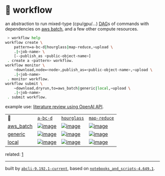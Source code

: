 # 📜 workflow

an abstraction to run mixed-type (cpu/gpu/...) [DAG](https://networkx.org/documentation/stable/reference/classes/digraph.html)s of commands with dependencies on [aws batch](https://aws.amazon.com/batch/), and a few other compute resources.

```bash
 > workflow help
workflow create \
	pattern=a-bc-d|hourglass|map-reduce,~upload \
	.|<job-name> \
	[--publish_as <public-object-name>]
 . create a <pattern> workflow.
workflow monitor \
	~download,node=<node>,publish_as=<public-object-name>,~upload \
	.|<job-name>
 . monitor workflow.
workflow submit \
	~download,dryrun,to=aws_batch|generic|local,~upload \
	.|<job-name>
 . submit workflow.
```

example use: [literature review using OpenAI API](https://github.com/kamangir/openai-commands/tree/main/openai_commands/literature_review).

|   |   |   |   |
| --- | --- | --- | --- |
| 📜 | [`a-bc-d`](./patterns/a-bc-d.dot) | [`hourglass`](./patterns/hourglass.dot) | [`map-reduce`](./patterns/map-reduce.dot) |
| [aws_batch](./runners/aws_batch.py) | [![image](https://kamangir-public.s3.ca-central-1.amazonaws.com/aws_batch-a-bc-d/workflow.gif?raw=true&random=48vRxCWtlxPwXppc)](https://kamangir-public.s3.ca-central-1.amazonaws.com/aws_batch-a-bc-d/workflow.gif?raw=true&random=48vRxCWtlxPwXppc) | [![image](https://kamangir-public.s3.ca-central-1.amazonaws.com/aws_batch-hourglass/workflow.gif?raw=true&random=zG1c8Avnf1MqV48H)](https://kamangir-public.s3.ca-central-1.amazonaws.com/aws_batch-hourglass/workflow.gif?raw=true&random=zG1c8Avnf1MqV48H) | [![image](https://kamangir-public.s3.ca-central-1.amazonaws.com/aws_batch-map-reduce/workflow.gif?raw=true&random=j2FuGAUEoNIYrZel)](https://kamangir-public.s3.ca-central-1.amazonaws.com/aws_batch-map-reduce/workflow.gif?raw=true&random=j2FuGAUEoNIYrZel) |
| [generic](./runners/generic.py) | [![image](https://kamangir-public.s3.ca-central-1.amazonaws.com/generic-a-bc-d/workflow.gif?raw=true&random=gYEm92XfCLfvKKVy)](https://kamangir-public.s3.ca-central-1.amazonaws.com/generic-a-bc-d/workflow.gif?raw=true&random=gYEm92XfCLfvKKVy) | [![image](https://kamangir-public.s3.ca-central-1.amazonaws.com/generic-hourglass/workflow.gif?raw=true&random=D2kwFvPHzU3AvnIA)](https://kamangir-public.s3.ca-central-1.amazonaws.com/generic-hourglass/workflow.gif?raw=true&random=D2kwFvPHzU3AvnIA) | [![image](https://kamangir-public.s3.ca-central-1.amazonaws.com/generic-map-reduce/workflow.gif?raw=true&random=K506yapZridmNJ2q)](https://kamangir-public.s3.ca-central-1.amazonaws.com/generic-map-reduce/workflow.gif?raw=true&random=K506yapZridmNJ2q) |
| [local](./runners/local.py) | [![image](https://kamangir-public.s3.ca-central-1.amazonaws.com/local-a-bc-d/workflow.gif?raw=true&random=sxG8zRM1zGCsPMYr)](https://kamangir-public.s3.ca-central-1.amazonaws.com/local-a-bc-d/workflow.gif?raw=true&random=sxG8zRM1zGCsPMYr) | [![image](https://kamangir-public.s3.ca-central-1.amazonaws.com/local-hourglass/workflow.gif?raw=true&random=7HoUx3UxowsKM4GA)](https://kamangir-public.s3.ca-central-1.amazonaws.com/local-hourglass/workflow.gif?raw=true&random=7HoUx3UxowsKM4GA) | [![image](https://kamangir-public.s3.ca-central-1.amazonaws.com/local-map-reduce/workflow.gif?raw=true&random=qFMwY24c2W5Uggo0)](https://kamangir-public.s3.ca-central-1.amazonaws.com/local-map-reduce/workflow.gif?raw=true&random=qFMwY24c2W5Uggo0) |


related: [1](https://arash-kamangir.medium.com/%EF%B8%8F-openai-experiments-54-e49117dc69ef)

---
built by [`abcli-9.192.1-current`](https://github.com/kamangir/awesome-bash-cli), based on [`notebooks_and_scripts-4.649.1`](https://github.com/kamangir/notebooks-and-scripts).
